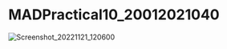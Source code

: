 # MADPractical10_20012021040
![Screenshot_20221121_120600](https://user-images.githubusercontent.com/110806538/202983219-efadccf8-f017-4e40-b5e4-f9e749c3fb3c.png)
